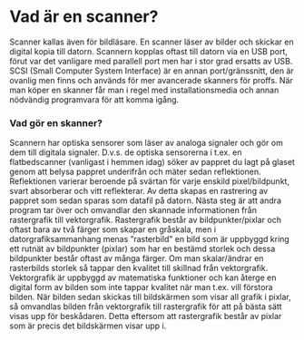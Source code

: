 # Vad är en scanner?

Scanner kallas även för bildläsare. En scanner läser av bilder och skickar en digital kopia till datorn. Scannern kopplas oftast till datorn via en USB port, förut var det vanligare med parallell port men har i stor grad ersatts av USB. SCSI (Small Computer System Interface) är en annan port/gränssnitt, den är ovanlig men finns och används för mer avancerade skanners för proffs. När man köper en skanner får man i regel med installationsmedia och annan nödvändig programvara för att komma igång.

### Vad gör en skanner?

Scannern har optiska sensorer som läser av analoga signaler och gör om dem till digitala signaler. D.v.s. de optiska sensorerna i t.ex. en flatbedscanner (vanligast i hemmen idag) söker av pappret du lagt på glaset genom att belysa pappret underifrån och mäter sedan reflektionen. Reflektionen varierar beroende på svärtan för varje enskild pixel/bildpunkt, svart absorberar och vitt reflekterar. Av detta skapas en rastrering av pappret som sedan sparas som datafil på datorn. Nästa steg är att andra program tar över och omvandlar den skannade informationen från rastergrafik till vektorgrafik. Rastergrafik består av bildpunkter/pixlar och oftast bara av två färger som skapar en gråskala, men i datorgrafiksammanhang menas ”rasterbild” en bild som är uppbyggd kring ett rutnät av bildpunkter (pixlar) som har en bestämd storlek och dessa bildpunkter består oftast av många färger. Om man skalar/ändrar en rasterbilds storlek så tappar den kvalitet till skillnad från vektorgrafik. Vektorgrafik är uppbyggd av matematiska funktioner och kan återge en digital form av bilden som inte tappar kvalitet när man t.ex. vill förstora bilden. När bilden sedan skickas till bildskärmen som visar all grafik i pixlar, så omvandlas bilden från vektorgrafik till rastergrafik för att på bästa sätt visas upp för beskådaren. Detta eftersom att rastergrafik består av pixlar som är precis det bildskärmen visar upp i.
